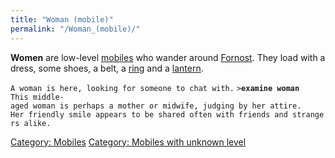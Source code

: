 ```yaml
---
title: "Woman (mobile)"
permalink: "/Woman_(mobile)/"
---
```


**Women** are low-level [mobiles](mobile "wikilink") who wander around
[Fornost](Fornost "wikilink"). They load with a dress, some shoes, a
belt, a [ring](ring "wikilink") and a [lantern](lantern "wikilink").

`A woman is here, looking for someone to chat with.`
`>`**`examine woman`**
`This middle-aged woman is perhaps a mother or midwife, judging by her attire.`
`Her friendly smile appears to be shared often with friends and strangers alike.`

[Category: Mobiles](Category:_Mobiles "wikilink") [Category: Mobiles
with unknown level](Category:_Mobiles_with_unknown_level "wikilink")